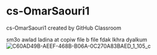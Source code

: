 # cs-OmarSaouri1
cs-OmarSaouri1 created by GitHub Classroom

sm3o awlad ladina at copiw file b file fdak lkhra dyalkum 
![C60AD49B-AEEF-468B-B06A-0C270A83BAED_1_105_c](https://github.com/GI-AGL/cs-OmarSaouri1/assets/148489325/ae6d5941-0d92-4b96-8c3f-57a319db5af5)

